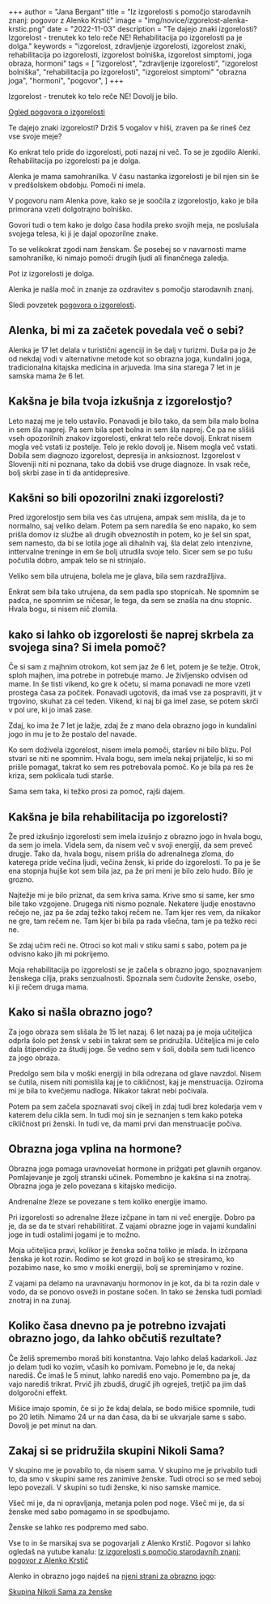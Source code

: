 +++
author = "Jana Bergant"
title = "Iz izgorelosti s pomočjo starodavnih znanj: pogovor z Alenko Krstič"
image = "img/novice/izgorelost-alenka-krstic.png"
date = "2022-11-03"
description = "Te dajejo znaki izgorelosti? Izgorelost - trenutek ko telo reče NE! Rehabilitacija po izgorelosti pa je dolga."
keywords = "izgorelost, zdravljenje izgorelosti, izgorelost znaki, rehabilitacija po izgorelosti, izgorelost bolniška, izgorelost simptomi, joga obraza, hormoni"
tags = [
    "izgorelost",
    "zdravljenje izgorelosti",
    "izgorelost bolniška",
    "rehabilitacija po izgorelosti",
    "izgorelost simptomi"
    "obrazna joga",
    "hormoni",
    "pogovor",
]
+++

Izgorelost - trenutek ko telo reče NE! Dovolj je bilo. 

<a href="https://www.youtube.com/watch?v=gfB7ls_ewnM" class="pogovoralenkakrstic youtube">Ogled pogovora o izgorelosti</a>

Te dajejo znaki izgorelosti? Držiš 5 vogalov v hiši, zraven pa še rineš čez vse svoje meje?

Ko enkrat telo pride do izgorelosti, poti nazaj ni več. To se je zgodilo Alenki. Rehabilitacija po izgorelosti pa je dolga.

Alenka je mama samohranilka. V času nastanka izgorelosti je bil njen sin še v predšolskem obdobju.
Pomoči ni imela.

V pogovoru nam Alenka pove, kako se je soočila z izgorelostjo, kako je bila primorana vzeti dolgotrajno bolniško.

Govori tudi o tem kako je dolgo časa hodila preko svojih meja, ne poslušala svojega telesa, ki ji je dajal opozorilne znake.

To se velikokrat zgodi nam ženskam. Še posebej so v navarnosti mame samohranilke, ki nimajo pomoči drugih ljudi ali finančnega zaledja.

Pot iz izgorelosti je dolga.

Alenka je našla moč in znanje za ozdravitev s pomočjo starodavnih znanj. 


Sledi povzetek <a href="https://www.youtube.com/watch?v=gfB7ls_ewnM" class="pogovoralenkakrstic youtube">pogovora o izgorelosti</a>.


## Alenka, bi mi za začetek povedala več o sebi?
Alenka je 17 let delala v turistični agenciji in še dalj v turizmi. Duša pa jo že od nekdaj vodi v alternativne metode kot so obrazna joga, kundalini joga, tradicionalna kitajska medicina in arjuveda.
Ima sina starega 7 let in je samska mama že 6 let.

## Kakšna je bila tvoja izkušnja z izgorelostjo?
Leto nazaj me je telo ustavilo. Ponavadi je bilo tako, da sem bila malo bolna in sem šla naprej. Pa sem bila spet bolna in sem šla naprej. Če pa ne slišiš vseh opozorilnih znakov izgorelosti, enkrat telo reče dovolj. Enkrat nisem mogla več vstati iz postelje. Telo je reklo dovolj je. Nisem mogla več vstati. Dobila sem diagnozo izgorelost, depresija in anksioznost. Izgorelost v Sloveniji niti ni poznana, tako da dobiš vse druge diagnoze. In vsak reče, bolj skrbi zase in ti da antidepresive.

## Kakšni so bili opozorilni znaki izgorelosti?
Pred izgorelostjo sem bila ves čas utrujena, ampak sem mislila, da je to normalno, saj veliko delam.
Potem pa sem naredila še eno napako, ko sem prišla domov iz službe ali drugih obveznostih in potem, ko je šel sin spat, sem namesto, da bi se lotila joge ali dihalnih vaj, šla delat zelo intenzivne, inttervalne treninge in em še bolj utrudila svoje telo. Sicer sem se po tušu počutila dobro, ampak telo se ni strinjalo.

Veliko sem bila utrujena, bolela me je glava, bila sem razdražljiva.

Enkrat sem bila tako utrujena, da sem padla spo stopnicah. Ne spomnim se padca, ne spomnim se ničesar, le tega, da sem se znašla na dnu stopnic. Hvala bogu, si nisem nič zlomila.

## kako si lahko ob izgorelosti še naprej skrbela za svojega sina? Si imela pomoč?
Če si sam z majhnim otrokom, kot sem jaz že 6 let, potem je še težje. Otrok, sploh majhen, ima potrebe in potrebuje mamo. Je življensko odvisen od mame. In še tisti vikend, ko gre k očetu, si mama ponavadi ne more vzeti prostega časa za počitek. Ponavadi ugotoviš, da imaš vse za pospraviti, jit v trgovino, skuhat za cel teden. Vikend, ki naj bi ga imel zase, se potem skrči v pol ure, ki jo imaš zase.

Zdaj, ko ima že 7 let je lažje, zdaj že z mano dela obrazno jogo in kundalini jogo in mu je to že postalo del navade.

Ko sem doživela izgorelost, nisem imela pomoči, staršev ni bilo blizu. Pol stvari se niti ne spomnim. Hvala bogu, sem imela nekaj prijateljic, ki so mi prišle pomagat, takrat ko sem res potrebovala pomoč. Ko je bila pa res že kriza, sem poklicala tudi starše. 

Sama sem taka, ki težko prosi za pomoč, rajši dajem. 

## Kakšna je bila rehabilitacija po izgorelosti?
Že pred izkušnjo izgorelosti sem imela izušnjo z obrazno jogo in hvala bogu, da sem jo imela. Videla sem, da nisem več v svoji energiji, da sem preveč drugje. Tako da, hvala bogu, nisem prišla do adrenalnega zloma, do katerega pride večina ljudi, večina žensk, ki pride do izgorelosti. To pa je še ena stopnja hujše kot sem bila jaz, pa že pri meni je bilo zelo hudo. Bilo je grozno.

Najtežje mi je bilo priznat, da sem kriva sama. Krive smo si same, ker smo bile tako vzgojene. Drugega niti nismo poznale. Nekatere ljudje enostavno rečejo ne, jaz pa še zdaj težko takoj rečem ne. Tam kjer res vem, da nikakor ne gre, tam rečem ne. Tam kjer bi bila pa rada všečna, tam je pa težko reci ne. 

Se zdaj učim reči ne. Otroci so kot mali v stiku sami s sabo, potem pa je odvisno kako jih mi pokrijemo.

Moja rehabilitacija po izgorelosti se je začela s obrazno jogo, spoznavanjem ženskega cilja, praks senzualnosti. Spoznala sem čudovite ženske, osebo, ki ji rečem druga mama.

## Kako si našla obrazno jogo?
Za jogo obraza sem slišala že 15 let nazaj. 6 let nazaj pa je moja učiteljica odprla šolo pet žensk v sebi in takrat sem se pridružila. Učiteljica mi je celo dala štipendijo za študij joge. Še vedno sem v šoli, dobila sem tudi licenco za jogo obraza. 

Predolgo sem bila v moški energiji in bila odrezana od glave navzdol. Nisem se čutila, nisem niti pomislila kaj je to cikličnost, kaj je menstruacija. Oziroma mi je bila to kvečjemu nadloga. Nikakor takrat nebi počivala. 

Potem pa sem začela spoznavati svoj cikelj in zdaj tudi brez koledarja vem v katerem delu cikla sem. In tudi moj sin je seznanjen s tem kako poteka cikličnost pri ženski. In tudi ve, da mami prvi dan menstruacije počiva.

## Obrazna joga vplina na hormone?
Obrazna joga pomaga uravnovešat hormone in prižgati pet glavnih organov. Pomlajevanje je zgolj stranski učinek. Pomembno je kakšna si na znotraj. Obrazna joga je zelo povezana s kitajsko medicijo. 

Andrenalne žleze se povezane s tem koliko energije imamo.

Pri izgorelosti so adrenalne žleze izčpane in tam ni več energije. Dobro pa je, da se da te stvari rehabilitirat. Z vajami obrazne joge in vajami kundalini joge in tudi ostalimi jogami je to možno. 

Moja učiteljica pravi, kolikor je ženska sočna toliko je mlada. In izčrpana ženska je kot rozin. Rodimo se kot grozd in bolj ko se stresiramo, ko pozabimo nase, ko smo v moški energiji, bolj se spreminjamo v rozine.

Z vajami pa delamo na uravnavanju hormonov in je kot, da bi ta rozin dale v vodo, da se ponovo osveži in postane sočen. In tako se ženska tudi pomladi znotraj in na zunaj.

## Koliko časa dnevno pa je potrebno izvajati obrazno jogo, da lahko občutiš rezultate?
Če želiš spremembo moraš biti konstantna. Vajo lahko delaš kadarkoli. Jaz jo delam tudi ko vozim, včasih ko pomivam. Pomebno je le, da nekaj narediš. Če imaš le 5 minut, lahko narediš eno vajo. Pomembno pa je, da vajo narediš trikrat. Prvič jih zbudiš, drugič jih ogreješ, tretjič pa jim daš dolgoročni effekt.

Mišice imajo spomin, če si jo že kdaj delala, se bodo mišice spomnile, tudi po 20 letih. Nimamo 24 ur na dan časa, da bi se ukvarjale same s sabo. Dovolj je pet minut na dan.

## Zakaj si se pridružila skupini Nikoli Sama?
V skupino me je povabilo to, da nisem sama. V skupino me je privabilo tudi to, da smo v skupini same res zanimive ženske. Tudi otroci so se med seboj lepo povezali. V skupini so tudi ženske, ki niso samske mamice. 

Všeč mi je, da ni opravljanja, metanja polen pod noge. Všeč mi je, da si ženske med sabo pomagamo in se spodbujamo. 

Ženske se lahko res podpremo med sabo.


Vse to in še marsikaj sva se pogovarjali z Alenko Krstič. Pogovor si lahko ogledaš na yutube kanalu:
<a href="https://www.youtube.com/watch?v=gfB7ls_ewnM" class="pogovoralenkakrstic youtube">Iz izgorelosti s pomočjo starodavnih znanj: pogovor z Alenko Krstič</a>


Alenko in obrazno jogo najdeš na [njeni strani za obrazno jogo](https://www.facebook.com/profile.php?id=100063538210772): 


<a href="https://www.facebook.com/groups/467001988199005" class="nikolisama">Skupina Nikoli Sama za ženske</a>